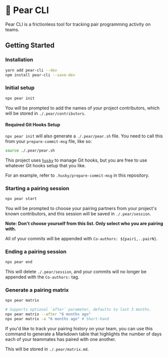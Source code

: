 # 🍐 Pear CLI

Pear CLI is a frictionless tool for tracking pair programming activity on teams.

## Getting Started

### Installation

```sh
yarn add pear-cli --dev
npm install pear-cli --save-dev
```

### Initial setup

```sh
npx pear init
```

You will be prompted to add the names of your project contributors, which will be stored in `./.pear/contributors`.

#### Required Git Hooks Setup

`npx pear init` will also generate a `./.pear/pear.sh` file. You need to call this from your `prepare-commit-msg` file, like so:

```sh
source ./.pear/pear.sh
```

This project uses [`husky`](https://github.com/typicode/husky) to manage Git hooks, but you are free to use whatever Git hooks setup that you like.

For an example, refer to `.husky/prepare-commit-msg` in this repository.

### Starting a pairing session

```sh
npx pear start
```

You will be prompted to choose your pairing partners from your project's known contributors, and this session will be saved in `./.pear/session`.

**Note: Don't choose yourself from this list. Only select who you are pairing with.**

All of your commits will be appended with `Co-authors: ${pair1,..pairN}`.

### Ending a pairing session

```sh
npx pear end
```

This will delete `./.pear/session`, and your commits will no longer be appended with the `Co-authors:` tag.

### Generate a pairing matrix

```sh
npx pear matrix

# Supports optional `after` parameter, defaults to last 3 months.
npx pear matrix --after "6 months ago"
npx pear matrix -a "6 months ago" # Short-hand
```

If you'd like to track your pairing history on your team, you can use this command to generate a Markdown table that highlights the number of days each of your teammates has paired with one another. 

This will be stored in `./.pear/matrix.md`.